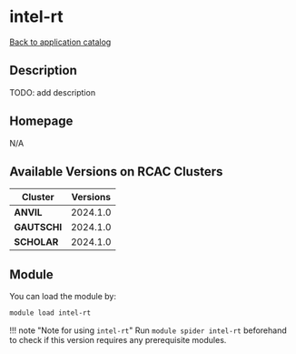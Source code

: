 # intel-rt

[Back to application catalog](../app_catalog.md)

## Description

TODO: add description

## Homepage

N/A

## Available Versions on RCAC Clusters

|Cluster|Versions|
|---|---|
**ANVIL**|2024.1.0
**GAUTSCHI**|2024.1.0
**SCHOLAR**|2024.1.0

## Module

You can load the module by:

```bash
module load intel-rt
```

!!! note "Note for using `intel-rt`"
    Run `module spider intel-rt` beforehand to check if this version requires any prerequisite modules.
